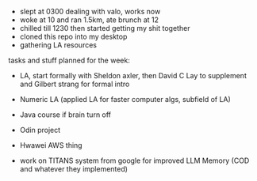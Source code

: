 - slept at 0300 dealing with valo, works now
- woke at 10 and ran 1.5km, ate brunch at 12
- chilled till 1230 then started getting my shit together
- cloned this repo into my desktop
- gathering LA resources



tasks and stuff planned for the week:
- LA, start formally with Sheldon axler, then David C Lay to supplement and Gilbert strang for formal intro 
- Numeric LA (applied LA for faster computer algs, subfield of LA)
- Java course if brain turn off
- Odin project
- Hwawei AWS thing

- work on TITANS system from google for improved LLM Memory (COD and whatever they implemented)